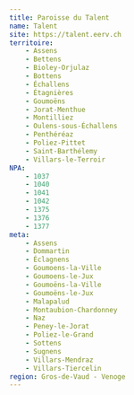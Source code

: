 ```yaml
---
title: Paroisse du Talent
name: Talent
site: https://talent.eerv.ch
territoire:
    - Assens
    - Bettens
    - Bioley-Orjulaz
    - Bottens
    - Échallens
    - Étagnières
    - Goumoëns
    - Jorat-Menthue
    - Montilliez
    - Oulens-sous-Échallens
    - Penthéréaz
    - Poliez-Pittet
    - Saint-Barthélemy
    - Villars-le-Terroir
NPA:
    - 1037
    - 1040
    - 1041
    - 1042
    - 1375
    - 1376
    - 1377
meta:
    - Assens
    - Dommartin
    - Éclagnens
    - Goumoens-la-Ville
    - Goumoens-le-Jux
    - Goumoëns-la-Ville
    - Goumoëns-le-Jux
    - Malapalud
    - Montaubion-Chardonney
    - Naz
    - Peney-le-Jorat
    - Poliez-le-Grand
    - Sottens
    - Sugnens
    - Villars-Mendraz
    - Villars-Tiercelin
region: Gros-de-Vaud - Venoge
---
```

